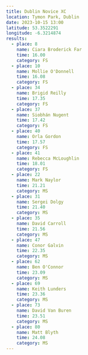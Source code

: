 ```yaml
---
title: Dublin Novice XC
location: Tymon Park, Dublin
date: 2023-10-15 13:00
latitude: 53.3522291
longitude: -6.3214874
results:
  - place: 8
    name: Ciara Broderick Far
    time: 16.00
    category: FS
  - place: 10
    name: Mollie O'Donnell
    time: 16.08
    category: FS
  - place: 34
    name: Brigid Reilly
    time: 17.35
    category: FS
  - place: 37
    name: Siobhán Nugent
    time: 17.42
    category: FS
  - place: 40
    name: Orla Gordon
    time: 17.57
    category: FS
  - place: 41
    name: Rebecca McLoughlin
    time: 18.01
    category: FS
  - place: 22
    name: Mark Naylor
    time: 21.21
    category: MS
  - place: 31
    name: Sergei Dolgy
    time: 21.40
    category: MS
  - place: 35
    name: David Carroll
    time: 21.56
    category: MS
  - place: 47
    name: Conor Galvin
    time: 22.35
    category: MS
  - place: 62
    name: Ben O'Connor
    time: 23.09
    category: MS
  - place: 69
    name: Keith Lunders
    time: 23.36
    category: MS
  - place: 73
    name: David Van Buren
    time: 23.51
    category: MS
  - place: 80
    name: Matt Blyth
    time: 24.08
    category: MS
---
```


